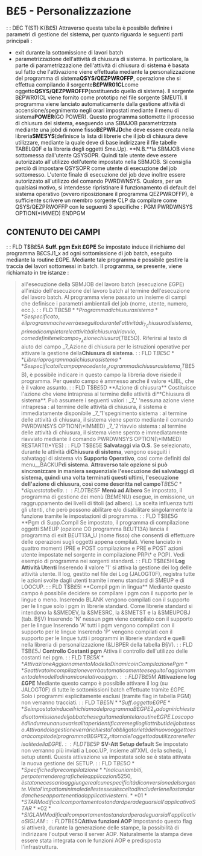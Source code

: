 # B£5 - Personalizzazione
 :  : DEC T(ST) K(B£5)
Attraverso questa tabella è possibile definire i parametri di gestione del sistema, per quanto riguarda le seguenti parti principali : 
- exit durante la sottomissione di lavori batch
- parametrizzazione dell'attività di chiusura di sistema.
In particolare, la parte di parametrizzazione dell'attività di chiusura di sistema è basata sul fatto che l'attivazione viene effettuata mediante la personalizzazione del programma di sistema**QSYS/QEZPWROFFP**, operazione che si effettua compilando il sorgente**B£PWR01CL**come oggetto**QSYS/QEZPWROFFP**(sostituendo quello di sistema). Il sorgente B£PWR01CL viene fornito come prototipo nel file sorgente SMEUTI.
Il programma viene lanciato automaticamente dalla gestione attività di accensione/spegnimento negli orari impostati mediante il menu di sistema**POWER**(GO POWER).
Questo programma sottomette il processo di chiusura del sistema, eseguendo una SBMJOB parametrizzata mediante una jobd di nome fisso**B£PWRJD**che deve essere creata nella libreria**SMESYS**(definisce la lista di librerie che il job di chiusura deve utilizzare, mediante la quale deve di base indirizzare il file tabelle TABELQ0F e la libreria degli oggetti
Sme.Up).
**N.B.**la SBMJOB viene sottomessa dall'utente QSYSOPR. Quindi tale utente deve essere autorizzato all'utilizzo dell'utente impostato nella SBMJOB. Si consiglia perciò di impostare QSYSOPR come utente di esecuzione del job sottomesso.
L'utente finale di esecuzione del job deve inoltre essere autorizzato all'utilizzo del comando PWRDWNSYS.
Qualora, per un qualsiasi motivo, si intendesse ripristinare il funzionamento di default del sistema operativo (ovvero
riposizionare il programma QEZPWROFFP), è sufficiente scrivere un membro sorgente CLP da compilare come QSYS/QEZPRWOFFP con le seguenti 3 specifiche : 
     PGM
     PWRDWNSYS OPTION(\*IMMED)
     ENDPGM
## CONTENUTO DEI CAMPI
 :  : FLD T$B£5A **Suff. pgm Exit £GPE**
Se impostato induce il richiamo del programma B£CSJ1_x ad ogni sottomissione di job batch, eseguito mediante la routine £GPE.
Mediante tale programma è possibile gestire la traccia dei lavori sottomessi in batch.
Il programma, se presente, viene richiamato in tre istanze : 
>    all'esecuzione della SBMJOB del lavoro batch (esecuzione £GPE)
>    all'inizio dell'esecuzione del lavoro batch
>    al termine dell'esecuzione del lavoro batch.
Al programma viene passato un insieme di campi che definisce i parametri ambientali del job (nome, utente, numero, ecc.).
 :  : FLD T$B£5B **Programma di chiusura sistema**
Se specificato, è il programma che verrà eseguito durante l'attività di _7_Chiusura di sistema, prima di completare le attività di chiusura/riavvio, come definite nel campo _7_Azione chiusura(T$B£5D).
Riferirsi al testo di aiuto del campo _7_Azione di chiusura per le istruzioni operative per attivare la gestione della**Chiusura di sistema**.
 :  : FLD T$B£5C **Libreria programma di chiusura sistema**
Se specificato il campo precedente__Programma di chiusura sistema__(T$B£5B), è possibile indicare in questo campo la libreria dove risiede il programma.
Per questo campo è ammesso anche il valore \*LIBL, che è il valore assunto.
 :  : FLD T$B£5D **Azione di chiusura**
Costituisce l'azione che viene intrapresa al termine delle attività di**Chiusura di sistema**.
Può assumere i seguenti valori : 
_7_' 'nessuna azione viene intrapresa :  al termine delle attività di chiusura, il sistema è immediatamente disponibile
_7_'1'spegnimento sistema :  al termine delle attività di chiusura, il sistema viene spento mediante il comando PWRDWNSYS OPTION(\*IMMED)
_7_'2'riavvio sistema :  al termine delle attività di chiusura, il sistema viene spento e immediatamente riavviato mediante il comando PWRDWNSYS OPTION(\*IMMED) RESTART(\*YES)
 :  : FLD T$B£5E **Salvataggi via O.S.**
Se selezionato, durante le attività di**Chiusura di sistema**, vengono eseguiti i salvataggi di sistema via **Supporto Operativo**, così come definiti dal menu__BACKUP**di sistema.
Attraverso tale opzione si può sincronizzare in maniera sequenziale l'esecuzione dei salvataggi di sistema, quindi una volta terminati questi ultimi, l'esecuzione dell'azione di chiusura, così come descritta nel campo**T$B£5C** di questa tabella.
 :  : FLD T$B£5F **Menù ad Albero**
Se impostato, il programma di gestione dei menù (B£MENU) esegue, in emissione, un raggruppamento dei livelli di titoli (ad albero). La scelta influenza tutti gli utenti, che però possono abilitare e/o disabilitare singolarmente la funzione tramite le impostazioni di programma.
 :  : FLD T$B£5G **Pgm di Supp.Compil
Se impostato, il programma di compilazione oggetti SMEUP (opzione CO programma B£UT13A) lancia il programma di exit B£UT13A_U (nome fisso) che consenti di effettuare delle operazioni sugli oggetti appena compilati. Viene lanciato in quattro momenti (PRE e POST compilazione e PRE e POST azioni utente impostate nel sorgente in compilazione PRP\* e POP).
Vedi esempio di programma nei sorgenti standard.
 :  : FLD T$B£5H **Log Attività Utenti**
Inserendo il valore '1' si attiva la gestione dei log delle attività utente. Il log, gestito nel file dei Log (JALOGT0F), registra tutte le azioni svolte dagli utenti tramite i menu standard di SMEUP e di LOOCUP.
 :  : FLD T$B£5I **Compil pgm in lingua**
Mediante questo campo è possibile decidere se compilare i pgm con il supporto per le lingue o meno.
Inserendo BLANK vengono compilati con il supporto per le lingue solo i pgm in librerie standard.
Come librerie standard si intendono la &SMEDEV, la &SMESRC, la &SMETST e la &SMEUPOBJ (tab. B§V)
Inserendo 'N' nessun pgm viene compilato con il supporto per le lingue
Inserendo 'A' tutti i pgm vengono compilati con il supporto per le lingue
Inserendo 'P' vengono compilati con il supporto per le lingue tutti i programmi in librerie standard
e quelli nella libreria di personalizzazione (&LIBPER della tabella B§V).
 :  : FLD T$B£5J **Controllo Costanti pgm**
Attiva il controllo dell'utilizzo delle costanti nei pgm.
 :  : FLD T$B£5K **Attivazione Aggiornamento Modello Dinamico in Compilazione Pgm**
Se attivato in compilazione verrà automaticamente eseguito l'aggiornamento del modello dinamico relativo ai pgm.
 :  : FLD T$B£5M **Attivazione log £GPE**
Mediante questo campo è possibile attivare il log (su JALOGT0F) di tutte le sottomissioni batch effettuate tramite £GPE.
Solo i programmi esplicitamente esclusi (tramite flag in tabella PGM) non verranno tracciati.
 :  : FLD T$B£5N **Suff. oggetto £GPE**
Se impostato induce il richiamo del programma B£GPE2_x ad ogni richiesta di sottomissione del job batch eseguita mediante la routine £GPE.
Lo scopo è di indurre una nuova risalita per identificare meglio gli attributi del job stesso.
Attivando la gestione verrà richiesta l'obbligatorietà del nuovo oggetto e sarà compito del programma B£GPE2_x ritornale l'oggetto da utilizzare nelle risalite della £GPE.
 :  : FLD T$B£5P **SV-Att Setup default**
Se impostato non verranno più inviati a Looc.UP, insieme all'XML della scheda, i setup utenti.
Questa attivazione va impostata solo se è stata attivata la nuova gestione dei SETUP.
 :  : FLD T$B£5O **Specifiche di precompilatzione**
In alcuni ambiti, per poter rendere grafiche le applicazioni 5250, è stato necessario aggiungere
alcune specificità di conversione del sorgente.
Visto l'impatto minimale delle stesse si è scelto di includerle nello standard anche se appartenenti
ad applicativi esterni.
**01**STAR
Modifica il comportamento standard per adeguarsi all'applicativo STAR
**02**SIGLAM
Modifica il comportamento standard per adeguarsi all'applicativo SIGLAM
 :  : FLD T$B£5Q**Attiva funzioni AOP**
Impostando questo flag si attiverà, durante la generazione delle stampe, la possibilità di indirizzare l'output verso il server AOP. Naturalmente la stampa deve essere stata integrata con le funzioni AOP e predisposta l'infrastruttura.

